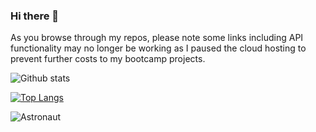 ### Hi there 👋

As you browse through my repos, please note some links including API functionality may no longer be working as I paused the cloud hosting to prevent further costs to my bootcamp projects.

![Github stats](https://github-readme-stats.vercel.app/api?username=starshyp&count_private=true&show_icons=true&include_all_commits=true&hide=stars,contribs,issues,prs)

[![Top Langs](https://github-readme-stats-qg13btg7t-starshyp.vercel.app/api/top-langs/?username=starshyp&layout=compact&langs_count=10&exclude_repo=rocket,starshyp-Rocket_Elevators_Information_System,Rocket_Elevators_Information_System,RocketElevatorsDigitalPresence)](https://github-readme-stats-qg13btg7t-starshyp.vercel.app/api/top-langs/?username=starshyp&layout=compact&langs_count=10&exclude_repo=rocket,starshyp-Rocket_Elevators_Information_System,Rocket_Elevators_Information_System,RocketElevatorsDigitalPresence)

![Astronaut](https://raw.githubusercontent.com/jinliming2/jinliming2/master/astronaut.svg)

<!--
**starshyp/starshyp** is a ✨ _special_ ✨ repository because its `README.md` (this file) appears on your GitHub profile.

Here are some ideas to get you started:

- 🔭 I’m currently working on ...
- 🌱 I’m currently learning ...
- 👯 I’m looking to collaborate on ...
- 🤔 I’m looking for help with ...
- 💬 Ask me about ...
- 📫 How to reach me: ...
- 😄 Pronouns: ...
- ⚡ Fun fact: ...
-->
